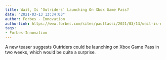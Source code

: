```yaml
---
title: Wait, Is ‘Outriders’ Launching On Xbox Game Pass?
date: "2021-03-13 13:34:03"
author: Forbes - Innovation
authorlink: https://www.forbes.com/sites/paultassi/2021/03/13/wait-is-outriders-launching-on-xbox-game-pass/
tags:
- Forbes-Innovation
---
```

A new teaser suggests Outriders could be launching on Xbox Game Pass in two weeks, which would be quite a surprise.